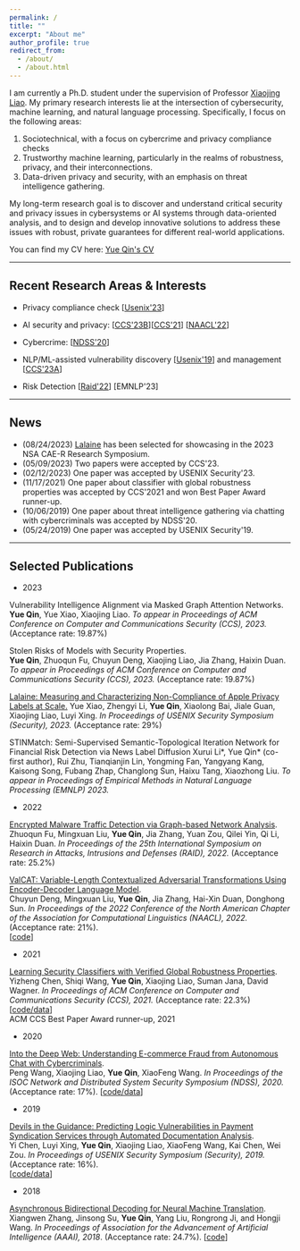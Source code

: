 ```yaml
---
permalink: /
title: ""
excerpt: "About me"
author_profile: true
redirect_from: 
  - /about/
  - /about.html
---
```


I am currently a Ph.D. student under the supervision of Professor [Xiaojing Liao](https://www.xiaojingliao.com/). 
My primary research interests lie at the intersection of cybersecurity, machine learning, and natural language processing. Specifically, I focus on the following areas:

1. Sociotechnical, with a focus on cybercrime and privacy compliance checks
2. Trustworthy machine learning, particularly in the realms of robustness, privacy, and their interconnections.
3. Data-driven privacy and security, with an emphasis on threat intelligence gathering.

My long-term research goal is to discover and understand critical security and privacy issues in cybersystems or AI systems through data-oriented analysis, and to design and develop innovative solutions to address these issues with robust, private guarantees for different real-world applications.


You can find my CV here: [Yue Qin's CV](../assets/CV_Yue_Qin_2023.10.5.pdf)

---

## Recent Research Areas & Interests

- Privacy compliance check [[Usenix'23](https://www.usenix.org/system/files/usenixsecurity23-xiao-yue.pdf)]
  
- AI security and privacy: [[CCS'23B](https://drive.google.com/file/d/1kNlxa2b1cq_slNgI7SkAfHjsBxcUunbX/view?usp=drive_link)][[CCS'21](https://dl.acm.org/doi/abs/10.1145/3460120.3484776)] [[NAACL'22](https://aclanthology.org/2022.naacl-main.125.pdf)]

- Cybercrime: [[NDSS'20](https://www.ndss-symposium.org/wp-content/uploads/2020/02/23071-paper.pdf)]

- NLP/ML-assisted vulnerability discovery [[Usenix'19](https://www.usenix.org/system/files/sec19-chen-yi.pdf)]  and management [[CCS'23A](https://drive.google.com/file/d/1kiHjzjenMTBh1LrpVIH23vzUmyej_buO/view?usp=drive_link)]

- Risk Detection [[Raid'22](https://dl.acm.org/doi/pdf/10.1145/3545948.3545983)] [EMNLP'23]


---
## News
- (08/24/2023) [Lalaine](https://www.usenix.org/system/files/usenixsecurity23-xiao-yue.pdf) has been selected for showcasing in the 2023 NSA CAE-R Research Symposium.
- (05/09/2023) Two papers were accepted by CCS'23.
- (02/12/2023) One paper was accepted by USENIX Security'23.
- (11/17/2021) One paper about classifier with global robustness properties was accepted by CCS'2021 and won Best Paper Award runner-up.
- (10/06/2019) One paper about threat intelligence gathering via chatting with cybercriminals was accepted by NDSS'20.
- (05/24/2019) One paper was accepted by USENIX Security'19.

--- 

## Selected Publications

- 2023

Vulnerability Intelligence Alignment via Masked Graph Attention Networks.   
**Yue Qin**, Yue Xiao, Xiaojing Liao.
_To appear in Proceedings of ACM Conference on Computer and Communications Security (CCS), 2023._ (Acceptance rate:	19.87%) 


Stolen Risks of Models with Security Properties.      
**Yue Qin**, Zhuoqun Fu, Chuyun Deng, Xiaojing Liao, Jia Zhang, Haixin Duan. 
_To appear in Proceedings of ACM Conference on Computer and Communications Security (CCS), 2023._ (Acceptance rate:	19.87%) 


[Lalaine: Measuring and Characterizing Non-Compliance of Apple Privacy Labels at Scale.](https://www.usenix.org/system/files/usenixsecurity23-xiao-yue.pdf)
Yue Xiao, Zhengyi Li, **Yue Qin**, Xiaolong Bai, Jiale Guan, Xiaojing Liao, Luyi Xing.
_In Proceedings of USENIX Security Symposium (Security), 2023._ (Acceptance rate: 29%)

STINMatch: Semi-Supervised Semantic-Topological Iteration Network for Financial Risk Detection via News Label Diffusion
Xurui Li*, Yue Qin* (co-first author), Rui Zhu, Tianqianjin Lin, Yongming Fan, Yangyang Kang, Kaisong Song, Fubang Zhap, Changlong Sun, Haixu Tang, Xiaozhong Liu.  _To appear in Proceedings of Empirical Methods in Natural Language Processing (EMNLP) 2023._

- 2022

[Encrypted Malware Traffic Detection via Graph-based Network Analysis](https://dl.acm.org/doi/pdf/10.1145/3545948.3545983).    
Zhuoqun Fu, Mingxuan Liu, **Yue Qin**, Jia Zhang, Yuan Zou, Qilei Yin, Qi Li, Haixin Duan. 
_In Proceedings of the 25th International Symposium on Research in Attacks, Intrusions and Defenses (RAID), 2022._ (Acceptance rate: 25.2%)

[ValCAT: Variable-Length Contextualized Adversarial Transformations Using Encoder-Decoder Language Model](https://aclanthology.org/2022.naacl-main.125.pdf).   
Chuyun Deng, Mingxuan Liu, **Yue Qin**, Jia Zhang, Hai-Xin Duan, Donghong Sun.
_In Proceedings of the 2022 Conference of the North American Chapter of the Association for Computational Linguistics (NAACL), 2022._ (Acceptance rate: 21%).  
[[code](https://github.com/linerxliner/valcat)]


- 2021

[Learning Security Classifiers with Verified Global Robustness Properties](https://dl.acm.org/doi/abs/10.1145/3460120.3484776).   
Yizheng Chen, Shiqi Wang, **Yue Qin**, Xiaojing Liao, Suman Jana, David Wagner.
_In Proceedings of ACM Conference on Computer and Communications Security (CCS), 2021._ (Acceptance rate: 22.3%) 
[[code/data](https://github.com/surrealyz/verified-global-properties)]    
ACM CCS Best Paper Award runner-up, 2021

- 2020

[Into the Deep Web: Understanding E-commerce Fraud from Autonomous Chat with Cybercriminals](https://www.ndss-symposium.org/wp-content/uploads/2020/02/23071-paper.pdf).   
Peng Wang, Xiaojing Liao, **Yue Qin**, XiaoFeng Wang.
_In Proceedings of the ISOC Network and Distributed System Security Symposium (NDSS), 2020._ (Acceptance rate: 17%). 
[[code/data](https://sites.google.com/view/aubreychatbot)]

- 2019

[Devils in the Guidance: Predicting Logic Vulnerabilities in Payment Syndication Services through Automated Documentation Analysis](https://www.usenix.org/system/files/sec19-chen-yi.pdf).  
Yi Chen, Luyi Xing, **Yue Qin**, Xiaojing Liao, XiaoFeng Wang, Kai Chen, Wei Zou.
_In Proceedings of USENIX Security Symposium (Security), 2019._ (Acceptance rate: 16%).    
[[code/data](https://github.com/ccy1991911/Dilution)]

        
- 2018

[Asynchronous Bidirectional Decoding for Neural Machine Translation](https://dl.acm.org/doi/pdf/10.5555/3504035.3504734).   
Xiangwen Zhang, Jinsong Su, **Yue Qin**, Yang Liu, Rongrong Ji, and Hongji Wang.
_In Proceedings of Association for the Advancement of Artificial Intelligence (AAAI), 2018_. (Acceptance rate: 24.7%). 
[[code](https://github.com/DeepLearnXMU/ABD-NMT)]
